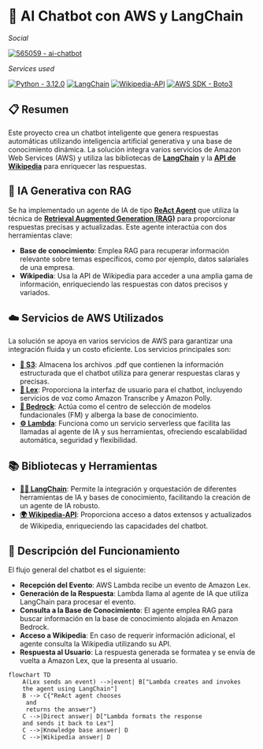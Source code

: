 # 🤖 AI Chatbot con AWS y LangChain

_Social_

[![565059 - ai-chatbot](https://img.shields.io/badge/565059-000000?logo=github&logoColor=ffffff)](https://github.com/565059 "Go to 565059's GitHub")

_Services used_

[![Python - 3.12.0](https://img.shields.io/static/v1?label=Python&message=v3.12.0&color=3776AB&labelColor=3776AB&logo=python&logoColor=ffffff)](https://www.python.org/downloads/release/python-3120/ "Go to Python") [![LangChain](https://img.shields.io/badge/🦜️🔗Langchain-v0.2.3-1C3C3C?&labelColor=1C3C3C)](https://github.com/langchain-ai "Go to LangChain") [![Wikipedia-API](https://img.shields.io/badge/Wikipedia--API-v0.6.8-000000?logo=wikipedia&logoColor=ffffff&labelColor=000000)](https://github.com/martin-majlis/Wikipedia-API "Go to Wikipedia-API") [![AWS SDK - Boto3](https://img.shields.io/badge/Boto3-v1.34.124-232f3e?logo=amazonwebservices&logoColor=ffffff&labelColor=232f3e)](https://github.com/boto/boto3 "Go to Boto3") 

## 📋 Resumen

Este proyecto crea un chatbot inteligente que genera respuestas automáticas utilizando inteligencia artificial generativa y una base de conocimiento dinámica. La solución integra varios servicios de Amazon Web Services (AWS) y utiliza las bibliotecas de [**LangChain**](https://github.com/langchain-ai/langchain) y la [**API de Wikipedia**](https://github.com/martin-majlis/Wikipedia-API) para enriquecer las respuestas.

## 🤔 IA Generativa con RAG

Se ha implementado un agente de IA de tipo [**ReAct Agent**](https://react-lm.github.io/) que utiliza la técnica de [**Retrieval Augmented Generation (RAG)**](https://aws.amazon.com/what-is/retrieval-augmented-generation/) para proporcionar respuestas precisas y actualizadas. Este agente interactúa con dos herramientas clave:

* **Base de conocimiento**: Emplea RAG para recuperar información relevante sobre temas específicos, como por ejemplo, datos salariales de una empresa.
* **Wikipedia**: Usa la API de Wikipedia para acceder a una amplia gama de información, enriqueciendo las respuestas con datos precisos y variados.

## ☁️ Servicios de AWS Utilizados

La solución se apoya en varios servicios de AWS para garantizar una integración fluida y un costo eficiente. Los servicios principales son:

* [**📁 S3**](https://aws.amazon.com/s3): Almacena los archivos .pdf que contienen la información estructurada que el chatbot utiliza para generar respuestas claras y precisas.
* [**💬 Lex**](https://aws.amazon.com/lex/): Proporciona la interfaz de usuario para el chatbot, incluyendo servicios de voz como Amazon Transcribe y Amazon Polly.
* [**🧠 Bedrock**](https://aws.amazon.com/bedrock/): Actúa como el centro de selección de modelos fundacionales (FM) y alberga la base de conocimiento.
* [**⚙ Lambda**](https://aws.amazon.com/lambda/): Funciona como un servicio serverless que facilita las llamadas al agente de IA y sus herramientas, ofreciendo escalabilidad automática, seguridad y flexibilidad.

## 📚 Bibliotecas y Herramientas

* [**🦜️🔗 LangChain**](https://github.com/langchain-ai/langchain): Permite la integración y orquestación de diferentes herramientas de IA y bases de conocimiento, facilitando la creación de un agente de IA robusto.
* [**🌍 Wikipedia-API**](https://github.com/martin-majlis/Wikipedia-API): Proporciona acceso a datos extensos y actualizados de Wikipedia, enriqueciendo las capacidades del chatbot.

## 🚀 Descripción del Funcionamiento

El flujo general del chatbot es el siguiente:

* **Recepción del Evento**: AWS Lambda recibe un evento de Amazon Lex.
* **Generación de la Respuesta**: Lambda llama al agente de IA que utiliza LangChain para procesar el evento.
* **Consulta a la Base de Conocimiento**: El agente emplea RAG para buscar información en la base de conocimiento alojada en Amazon Bedrock.
* **Acceso a Wikipedia**: En caso de requerir información adicional, el agente consulta la Wikipedia utilizando su API.
* **Respuesta al Usuario**: La respuesta generada se formatea y se envía de vuelta a Amazon Lex, que la presenta al usuario.
```mermaid
flowchart TD
    A(Lex sends an event) -->|event| B["Lambda creates and invokes 
    the agent using LangChain"]
    B --> C{"ReAct agent chooses
     and 
     returns the answer"}
    C -->|Direct answer| D["Lambda formats the response 
    and sends it back to Lex"]
    C -->|Knowledge base answer| D
    C -->|Wikipedia answer| D
```
